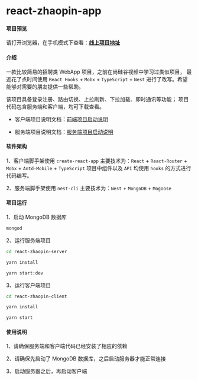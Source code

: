 # react-zhaopin-app

#### 项目预览
请打开浏览器，在手机模式下查看：**[线上项目地址](http://47.98.186.152)**


#### 介绍
一款比较简易的招聘类 WebApp 项目，之前在尚硅谷视频中学习过类似项目，
最近花了点时间使用 `React Hooks` + `Mobx` + `TypeScript` + `Nest` 进行了改写。希望能够对需要的朋友提供一些帮助。

该项目具备登录注册、路由切换、上拉刷新、下拉加载、即时通讯等功能；
项目代码包含服务端和客户端，均可下载查看。

- 客户端项目说明文档：[前端项目启动说明](https://github.com/beichensky/react-zhaopin-app/blob/master/react-zhaopin-client/README.md)

- 服务端项目说明文档：[服务端项目启动说明](https://github.com/beichensky/react-zhaopin-app/blob/master/react-zhaopin-server/README.md)


#### 软件架构
1、客户端脚手架使用 `create-react-app`
    主要技术为：`React` + `React-Router` + `Mobx` + `Antd-Mobile` + `TypeScript`
    项目中组件以及 `API` 均使用 `hooks` 的方式进行代码编写。

2、服务端脚手架使用 `nest-cli`
    主要技术为：`Nest` + `MongoDB` + `Mogoose`


#### 项目运行

1、启动 MongoDB 数据库

``` bash
mongod
```

2、运行服务端项目
``` bash
cd react-zhaopin-server

yarn install

yarn start:dev
```

3、运行客户端项目
``` bash
cd react-zhaopin-client

yarn install

yarn start
```

#### 使用说明

1、请确保服务端和客户端代码已经安装了相应的依赖

2、请确保先启动了 MongoDB 数据库，之后启动服务器才能正常连接

3、启动服务器之后，再启动客户端
